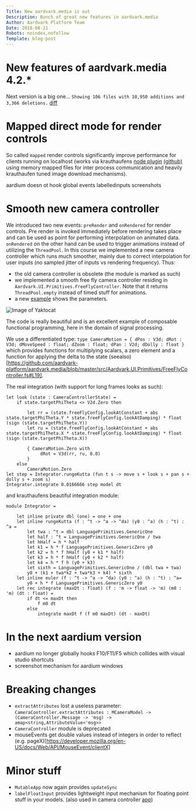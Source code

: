 ```yaml
---
Title: New aardvark.media is out
Description: Bunch of great new features in aardvark.media
Author: Aardvark Platform Team
Date: 2018-08-21
Robots: noindex,nofollow
Template: blog-post
---
```

# New features of aardvark.media 4.2.*

Next version is a big one... `Showing 106 files with 10,950 additions and 3,366 deletions.` [diff](https://github.com/aardvark-platform/aardvark.media/commit/6caf11966e0e24d51cfd043d5ea0b8b862281ddc)

# Mapped direct mode for render controls

So called `mapped` render controls significantly improve performance for clients running on localhost (works via krauthaufens [node plugin](https://www.npmjs.com/package/node-shared-mem)  [(github)](https://github.com/aardvark-platform/node-shared-mem) using memory mapped files for
inter process communication and heavily krauthaufen tuned image download mechanisms).

aardium doesn ot hook global events
labelledinputs
screenshots

# Smooth new camera controller

We introduced two new events: `preRender` and `onRendered` for render controls. Pre render is invoked immediately before rendering takes place
and can be used as point for performing interpolation on animated data. `onRendered` on the other hand can be used to trigger animations instead
of utilizing the `ThreadPool`. 
In this course we implemented a new camera controller which runs much smoother, mainly due to correct interpolation for user inputs (no sampled jitter of inputs vs
rendering frequency). Thus: 
 - the old camera controller is obsolete (the module is marked as such)
 - we implemented a smooth free fly camera controller residing in `Aardvark.UI.Primitives.FreeFlyController`. Note that it returns `ThreadPool.empty` instead of timed stuff
 for animations.
 - a new [example](https://github.com/aardvark-platform/aardvark.media/blob/master/src/Examples%20(dotnetcore)/18%20-%20CameraControllerSettings/App.fs) shows the parameters. 

 ![Image of Yaktocat](%base_url%/assets/newCameraController.png)
 
 The code is really beautiful and is an excellent example of composable functional programming, here in the domain of signal processing.

 We use a differentiated type: `type CameraMotion = { dPos : V3d; dRot : V3d; dMoveSpeed : float; dZoom : float; dPan : V2d; dDolly : float }` which provides functions for multiplying scalars, a zero element and a function for applying the delta to the state (seealso)[https://github.com/aardvark-platform/aardvark.media/blob/master/src/Aardvark.UI.Primitives/FreeFlyController.fs#L19].

The real integration (with support for long frames looks as such):
``` 
let look (state : CameraControllerState) =
    if state.targetPhiTheta <> V2d.Zero then
                    
        let rr = (state.freeFlyConfig.lookAtConstant + abs state.targetPhiTheta.Y * state.freeFlyConfig.lookAtDamping) * float (sign (state.targetPhiTheta.Y))
        let ru = (state.freeFlyConfig.lookAtConstant + abs state.targetPhiTheta.X * state.freeFlyConfig.lookAtDamping) * float (sign (state.targetPhiTheta.X))

        { CameraMotion.Zero with
             dRot = V3d(rr, ru, 0.0)
        }
    else
        CameraMotion.Zero
let step = Integrator.rungeKutta (fun t s -> move s + look s + pan s + dolly s + zoom s)
Integrator.integrate 0.0166666 step model dt
```

and krauthaufens beautiful integration module:
```
module Integrator = 

    let inline private dbl (one) = one + one    
    let inline rungeKutta (f : ^t -> ^a -> ^da) (y0 : ^a) (h : ^t) : ^a =
        let twa : ^t = dbl LanguagePrimitives.GenericOne
        let half : ^t = LanguagePrimitives.GenericOne / twa
        let hHalf = h * half    
        let k1 = h * f LanguagePrimitives.GenericZero y0
        let k2 = h * f hHalf (y0 + k1 * half)
        let k3 = h * f hHalf (y0 + k2 * half)
        let k4 = h * f h (y0 + k3)
        let sixth = LanguagePrimitives.GenericOne / (dbl twa + twa)
        y0 + (k1 + twa*k2 + twa*k3 + k4) * sixth    
    let inline euler (f : ^t -> ^a -> ^da) (y0 : ^a) (h : ^t) : ^a=
        y0 + h * f LanguagePrimitives.GenericZero y0    
    let rec integrate (maxDt : float) (f : 'm -> float -> 'm) (m0 : 'm) (dt : float) =
        if dt <= maxDt then
            f m0 dt
        else
            integrate maxDt f (f m0 maxDt) (dt - maxDt) 
```

# In the next aardium version

- aardium no longer globally hooks F10/F11/F5 which collides with visual studio shortcuts
- screenshot mechanism for aardium windows

# Breaking changes 

- `extractAttributes` lost a useless parameter: `CameraController.extractAttributes : MCameraModel -> (CameraController.Message -> 'msg) -> amap<string,AttributeValue<'msg>>`
- `CameraController` module is deprecated
- mouseEvents get double values instead of integers in order to reflect (e.g. pageX)[https://developer.mozilla.org/en-US/docs/Web/API/MouseEvent/clientX]

# Minor stuff

- `MutableApp` now again provides `updateSync`
- `labelFloatInput` provides lightweight input mechanism for floating point stuff in your models. (also used in camera controller [app](https://github.com/aardvark-platform/aardvark.media/blob/master/src/Examples%20(dotnetcore)/18%20-%20CameraControllerSettings/App.fs#L72))